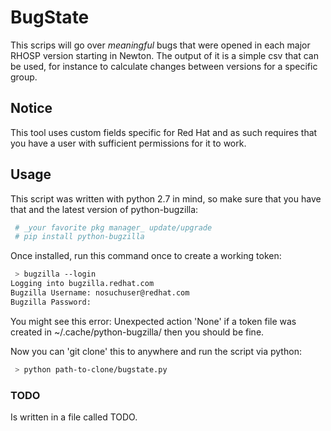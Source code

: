 # BugState
This scrips will go over _meaningful_ bugs that were opened in each
major RHOSP version starting in Newton. The output of it is a simple csv
that can be used, for instance to calculate changes between versions for
a specific group.
## Notice
This tool uses custom fields specific for Red Hat and as such requires
that you have a user with sufficient permissions for it to work.
## Usage
This script was written with python 2.7 in mind, so make sure that you have
that and the latest version of python-bugzilla:
```bash
 # _your favorite pkg manager_ update/upgrade
 # pip install python-bugzilla
```
Once installed, run this command once to create a working token:
```bash
 > bugzilla --login
Logging into bugzilla.redhat.com
Bugzilla Username: nosuchuser@redhat.com
Bugzilla Password:
```
You might see this error: Unexpected action 'None' if a token file was
created in  ~/.cache/python-bugzilla/ then you should be fine.

Now you can 'git clone' this to anywhere and run the script via python:
```bash
 > python path-to-clone/bugstate.py
```
### TODO
Is written in a file called TODO.
